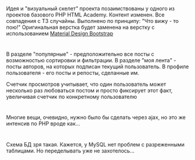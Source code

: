 Идея и "визуальный скелет" проекта позаимствованы у одного из проектов базового PHP HTML Academy.
Контент изменен. Все совпадения с ТЗ случайны.
Выполнено по принципу: "Что вижу - то пою!" 
Оригинальная верстка будет заменена на верстку с использованием [Material Design Bootstrap](https://mdbootstrap.com/previews/free-templates/blog/home-page.html">)
#

В разделе "популярные" - предположительно все посты с возможностью сортировки и фильтрации.
В разделе "моя лента" - посты авторов, на которых подписан текущий пользователь.
В профиле пользователя - его посты и репосты, сделанные им.

Счетчик просмотров учитывает, что один пользователь может несколько раз любоваться постом и просто фиксирует этот факт, 
увеличивая счетчик по конкретному пользователю

#
Многие вещи, очевидно, нужно было бы сделать через ajax, но это же интенсив по PHP вроде как...

#
Схема БД зря такая. Кажется, у MySQL нет проблем с разреженными таблицами. Но переделывать уже не захотелось...